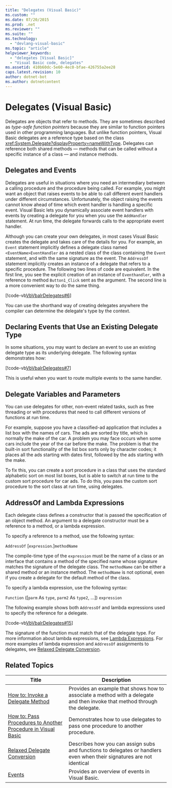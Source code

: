 ```yaml
---
title: "Delegates (Visual Basic)"
ms.custom: ""
ms.date: 07/20/2015
ms.prod: .net
ms.reviewer: ""
ms.suite: ""
ms.technology: 
  - "devlang-visual-basic"
ms.topic: "article"
helpviewer_keywords: 
  - "delegates [Visual Basic]"
  - "Visual Basic code, delegates"
ms.assetid: 410b60dc-5e60-4ec0-bfae-426755a2ee28
caps.latest.revision: 10
author: dotnet-bot
ms.author: dotnetcontent
---
```

# Delegates (Visual Basic)
Delegates are objects that refer to methods. They are sometimes described as *type-safe function pointers* because they are similar to function pointers used in other programming languages. But unlike function pointers, Visual Basic delegates are a reference type based on the class <xref:System.Delegate?displayProperty=nameWithType>. Delegates can reference both shared methods — methods that can be called without a specific instance of a class — and instance methods.  

## Delegates and Events  
 Delegates are useful in situations where you need an intermediary between a calling procedure and the procedure being called. For example, you might want an object that raises events to be able to call different event handlers under different circumstances. Unfortunately, the object raising the events cannot know ahead of time which event handler is handling a specific event. Visual Basic lets you dynamically associate event handlers with events by creating a delegate for you when you use the `AddHandler` statement. At run time, the delegate forwards calls to the appropriate event handler.  

 Although you can create your own delegates, in most cases Visual Basic creates the delegate and takes care of the details for you. For example, an `Event` statement implicitly defines a delegate class named `<EventName>EventHandler` as a nested class of the class containing the `Event` statement, and with the same signature as the event. The `AddressOf` statement implicitly creates an instance of a delegate that refers to a specific procedure. The following two lines of code are equivalent. In the first line, you see the explicit creation of an instance of `Eventhandler`, with a reference to method `Button1_Click` sent as the argument. The second line is a more convenient way to do the same thing.  

 [!code-vb[VbVbalrDelegates#6](../../../../visual-basic/language-reference/operators/codesnippet/VisualBasic/delegates_1.vb)]  

 You can use the shorthand way of creating delegates anywhere the compiler can determine the delegate's type by the context.  

## Declaring Events that Use an Existing Delegate Type  
 In some situations, you may want to declare an event to use an existing delegate type as its underlying delegate. The following syntax demonstrates how:  

 [!code-vb[VbVbalrDelegates#7](../../../../visual-basic/language-reference/operators/codesnippet/VisualBasic/delegates_2.vb)]  

 This is useful when you want to route multiple events to the same handler.  

## Delegate Variables and Parameters  
 You can use delegates for other, non-event related tasks, such as free threading or with procedures that need to call different versions of functions at run time.  

 For example, suppose you have a classified-ad application that includes a list box with the names of cars. The ads are sorted by title, which is normally the make of the car. A problem you may face occurs when some cars include the year of the car before the make. The problem is that the built-in sort functionality of the list box sorts only by character codes; it places all the ads starting with dates first, followed by the ads starting with the make.  

 To fix this, you can create a sort procedure in a class that uses the standard alphabetic sort on most list boxes, but is able to switch at run time to the custom sort procedure for car ads. To do this, you pass the custom sort procedure to the sort class at run time, using delegates.  

## AddressOf and Lambda Expressions  
 Each delegate class defines a constructor that is passed the specification of an object method. An argument to a delegate constructor must be a reference to a method, or a lambda expression.  

 To specify a reference to a method, use the following syntax:  

 `AddressOf` [`expression`.]`methodName`  

 The compile-time type of the `expression` must be the name of a class or an interface that contains a method of the specified name whose signature matches the signature of the delegate class. The `methodName` can be either a shared method or an instance method. The `methodName` is not optional, even if you create a delegate for the default method of the class.  

 To specify a lambda expression, use the following syntax:  

 `Function` ([`parm` As `type`, `parm2` As `type2`, ...]) `expression`  

 The following example shows both `AddressOf` and lambda expressions used to specify the reference for a delegate.  

 [!code-vb[VbVbalrDelegates#15](../../../../visual-basic/language-reference/operators/codesnippet/VisualBasic/delegates_3.vb)]  

 The signature of the function must match that of the delegate type. For more information about lambda expressions, see [Lambda Expressions](../../../../visual-basic/programming-guide/language-features/procedures/lambda-expressions.md). For more examples of lambda expression and `AddressOf` assignments to delegates, see [Relaxed Delegate Conversion](../../../../visual-basic/programming-guide/language-features/delegates/relaxed-delegate-conversion.md).  

## Related Topics  


|                                                                                         Title                                                                                         |                                                        Description                                                         |
|---------------------------------------------------------------------------------------------------------------------------------------------------------------------------------------|----------------------------------------------------------------------------------------------------------------------------|
|                     [How to: Invoke a Delegate Method](../../../../visual-basic/programming-guide/language-features/delegates/how-to-invoke-a-delegate-method.md)                     | Provides an example that shows how to associate a method with a delegate and then invoke that method through the delegate. |
| [How to: Pass Procedures to Another Procedure in Visual Basic](../../../../visual-basic/programming-guide/language-features/delegates/how-to-pass-procedures-to-another-procedure.md) |                       Demonstrates how to use delegates to pass one procedure to another procedure.                        |
|                         [Relaxed Delegate Conversion](../../../../visual-basic/programming-guide/language-features/delegates/relaxed-delegate-conversion.md)                          |   Describes how you can assign subs and functions to delegates or handlers even when their signatures are not identical    |
|                                                [Events](../../../../visual-basic/programming-guide/language-features/events/index.md)                                                 |                                      Provides an overview of events in Visual Basic.                                       |

